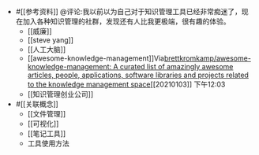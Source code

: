 - #[[参考资料]] @评论:我以前以为自己对于知识管理工具已经非常痴迷了，现在加入各种知识管理的社群，发现还有人比我更极端，很有趣的体验。
    - [[威廉]]
    - [[steve yang]]
    - [[人工大脑]]
    - [[awesome-knowledge-management]]Via[brettkromkamp/awesome-knowledge-management: A curated list of amazingly awesome articles, people, applications, software libraries and projects related to the knowledge management space](https://github.com/brettkromkamp/awesome-knowledge-management)[[20210103]] 下午12:03
    - [[知识管理创业公司]]
- #[[关联概念]]
    - [[文件管理]]
    - [[可视化]]
    - [[笔记工具]]
    - 工具使用方法
